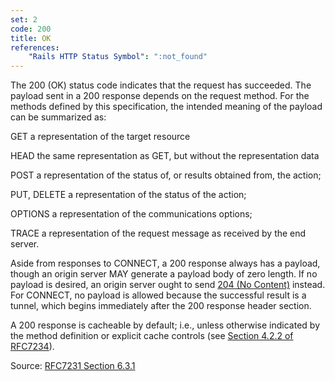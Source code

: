 ```yaml
---
set: 2
code: 200
title: OK
references:
    "Rails HTTP Status Symbol": ":not_found"
---
```


The 200 (OK) status code indicates that the request has succeeded. The payload 
sent in a 200 response depends on the request method. For the methods defined by 
this specification, the intended meaning of the payload can be summarized as:

GET a representation of the target resource

HEAD the same representation as GET, but without the representation data

POST a representation of the status of, or results obtained from, the action;

PUT, DELETE a representation of the status of the action;

OPTIONS a representation of the communications options;

TRACE a representation of the request message as received by the end server.

Aside from responses to CONNECT, a 200 response always has a payload, though an 
origin server MAY generate a payload body of zero length. If no payload is 
desired, an origin server ought to send [204 (No Content)](/204) instead.  For 
CONNECT, no payload is allowed because the successful result is a tunnel, which 
begins immediately after the 200 response header section.

A 200 response is cacheable by default; i.e., unless otherwise indicated by the 
method definition or explicit cache controls 
(see [Section 4.2.2 of RFC7234][2]).

Source: [RFC7231 Section 6.3.1][1]

[1]: <http://tools.ietf.org/html/rfc7231#section-6.3.1>
[2]: <http://tools.ietf.org/html/rfc7234#section-4.2.2>